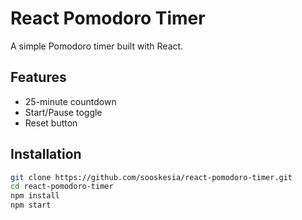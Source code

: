 # React Pomodoro Timer

A simple Pomodoro timer built with React.

## Features

- 25-minute countdown
- Start/Pause toggle
- Reset button

## Installation

```bash
git clone https://github.com/sooskesia/react-pomodoro-timer.git
cd react-pomodoro-timer
npm install
npm start

